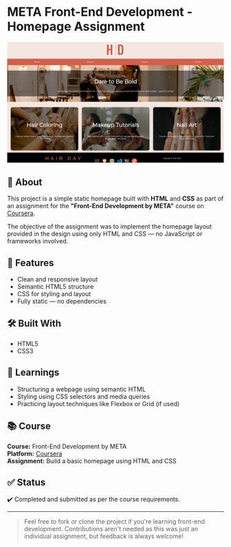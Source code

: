 # META Front-End Development - Homepage Assignment

![Website Preview](./SS_home.png) <!-- Replace with your actual image path -->

## 📖 About

This project is a simple static homepage built with **HTML** and **CSS** as part of an assignment for the **"Front-End Development by META"** course on [Coursera](https://www.coursera.org/).

The objective of the assignment was to implement the homepage layout provided in the design using only HTML and CSS — no JavaScript or frameworks involved.

## 🚀 Features

- Clean and responsive layout
- Semantic HTML5 structure
- CSS for styling and layout
- Fully static — no dependencies

## 🛠️ Built With

- HTML5
- CSS3

## 🧠 Learnings

- Structuring a webpage using semantic HTML
- Styling using CSS selectors and media queries
- Practicing layout techniques like Flexbox or Grid (if used)

## 📚 Course

**Course:** Front-End Development by META  
**Platform:** [Coursera](https://www.coursera.org/)  
**Assignment:** Build a basic homepage using HTML and CSS

## ✅ Status

✔️ Completed and submitted as per the course requirements.

---

> Feel free to fork or clone the project if you're learning front-end development. Contributions aren't needed as this was just an individual assignment, but feedback is always welcome!